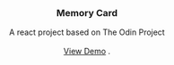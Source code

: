 <br/>
<p align="center">
  <h3 align="center">Memory Card</h3>

  <p align="center">
    A react project based on The Odin Project 
    <br/>
    <br/>
    <a href="https://github.com/DevEliasKh/Memory Crad">View Demo</a>
    .
  </p>
</p>
